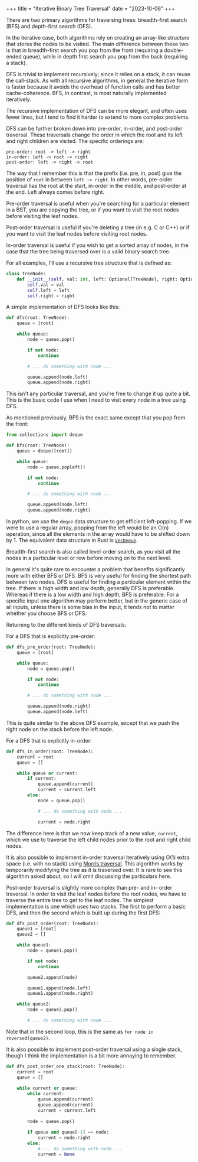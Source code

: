+++
title = "Iterative Binary Tree Traversal"
date = "2023-10-06"
+++

There are two primary algorithms for traversing trees: breadth-first search (BFS) and depth-first search (DFS).

In the iterative case, both algorithms rely on creating an array-like structure that stores the nodes to be visited. The main difference between these two is that in breadth-first search you pop from the front (requiring a double-ended queue), while in depth first search you pop from the back (requiring a stack).

DFS is trivial to implement recursively; since it relies on a stack, it can reuse the call-stack. As with all recursive algorithms, in general the iterative form is faster because it avoids the overhead of function calls and has better cache-coherence. BFS, in contrast, is most naturally implemented iteratively.

The recursive implementation of DFS can be more elegant, and often uses fewer lines, but I tend to find it harder to extend to more complex problems.

DFS can be further broken down into pre-order, in-order, and post-order traversal. These traversals change the order in which the root and its left and right children are visited. The specific orderings are:

```
pre-order: root -> left -> right
in-order: left -> root -> right
post-order: left -> right -> root
```

The way that I remember this is that the prefix (i.e. pre, in, post) give the position of `root` in between `left -> right`. In other words, pre-order traversal has the root at the start, in-order in the middle, and post-order at the end. Left always comes before right.

Pre-order traversal is useful when you're searching for a particular element in a BST, you are copying the tree, or if you want to visit the root nodes before visiting the leaf nodes.

Post-order traversal is useful if you're deleting a tree (in e.g. C or C++) or if you want to visit the leaf nodes before visiting root nodes.

In-order traversal is useful if you wish to get a sorted array of nodes, in the case that the tree being traversed over is a valid binary search tree.

For all examples, I'll use a recursive tree structure that is defined as:

```python
class TreeNode:
    def __init__(self, val: int, left: Optional[TreeNode], right: Optional[TreeNode]):
        self.val = val
        self.left = left
        self.right = right
```

A simple implementation of DFS looks like this:

```python
def dfs(root: TreeNode):
    queue = [root]

    while queue:
        node = queue.pop()

        if not node:
            continue

        # ... do something with node ...

        queue.append(node.left)
        queue.append(node.right)
```

This isn't any particular traversal, and you're free to change it up quite a bit. This is the basic code I use when I need to visit every node in a tree using DFS.

As mentioned previously, BFS is the exact same except that you pop from the front:

```python
from collections import deque

def bfs(root: TreeNode):
    queue = deque([root])

    while queue:
        node = queue.popleft()

        if not node:
            continue

        # ... do something with node ...

        queue.append(node.left)
        queue.append(node.right)
```

In python, we use the `deque` data structure to get efficient left-popping. If we were to use a regular array, popping from the left would be an O(n) operation, since all the elements in the array would have to be shifted down by 1. The equivalent data structure in Rust is [`VecDeque`](https://doc.rust-lang.org/std/collections/struct.VecDeque.html).

Breadth-first search is also called level-order search, as you visit all the nodes in a particular level or row before moving on to the next level. 

In general it's quite rare to encounter a problem that benefits significantly more with either BFS or DFS. BFS is very useful for finding the shortest path between two nodes. DFS is useful for finding a particular element within the tree. If there is high width and low depth, generally DFS is preferable. Whereas if there is a low width and high depth, BFS is preferable. For a specific input one algorithm may perform better, but in the generic case of all inputs, unless there is some bias in the input, it tends not to matter whether you choose BFS or DFS.

Returning to the different kinds of DFS traversals:

For a DFS that is explicitly pre-order:

```python
def dfs_pre_order(root: TreeNode):
    queue = [root]

    while queue:
        node = queue.pop()

        if not node:
            continue

        # ... do something with node ...

        queue.append(node.right)
        queue.append(node.left)
```

This is quite similar to the above DFS example, except that we push the right node on the stack before the left node.

For a DFS that is explicitly in-order:

```python
def dfs_in_order(root: TreeNode):
    current = root
    queue = []

    while queue or current:
        if current:
            queue.append(current)
            current = current.left
        else:
            node = queue.pop()

            # ... do something with node ...

            current = node.right
```

The difference here is that we now keep track of a new value, `current`, which we use to traverse the left child nodes prior to the root and right child nodes.

It is also possible to implement in-order traversal iteratively using O(1) extra space (i.e. with no stack) using [Morris traversal](https://stackoverflow.com/questions/5502916/explain-morris-inorder-tree-traversal-without-using-stacks-or-recursion). This algorithm works by temporarily modifying the tree as it is traversed over. It is rare to see this algorithm asked about, so I will omit discussing the particulars here.

Post-order traversal is slightly more complex than pre- and in- order traversal. In order to visit the leaf nodes before the root nodes, we have to traverse the entire tree to get to the leaf nodes. The simplest implementation is one which uses two stacks. The first to perform a basic DFS, and then the second which is built up during the first DFS:

```python
def dfs_post_order(root: TreeNode):
    queue1 = [root]
    queue2 = []

    while queue1:
        node = queue1.pop()

        if not node:
            continue

        queue2.append(node)

        queue1.append(node.left)
        queue1.append(node.right)

    while queue2:
        node = queue2.pop()

        # ... do something with node ...
```

Note that in the second loop, this is the same as `for node in reversed(queue2)`.

It is also possible to implement post-order traversal using a single stack, though I think the implementation is a bit more annoying to remember.

```python
def dfs_post_order_one_stack(root: TreeNode):
    current = root
    queue = []
     
    while current or queue:
        while current:
            queue.append(current)
            queue.append(current)
            current = current.left
         
        node = queue.pop()
 
        if queue and queue[-1] == node:
            current = node.right
        else:
            # ... do something with node ...
            current = None
```
